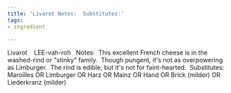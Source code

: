 ```yaml
---
title: 'Livarot Notes:  Substitutes:'
tags:
- ingredient

---
```

Livarot    LEE-vah-roh   Notes:  This excellent French cheese is in the washed-rind or "stinky" family.  Though pungent, it's not as overpowering as Limburger.  The rind is edible, but it's not for faint-hearted.  Substitutes:  Maroilles OR Limburger OR Harz OR Mainz OR Hand OR Brick (milder) OR Liederkranz (milder)
